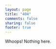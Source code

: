 ```yaml
---
layout: page
title: "404"
comments: false
sharing: false
footer: true
---
```


Whoops! Nothing here.
